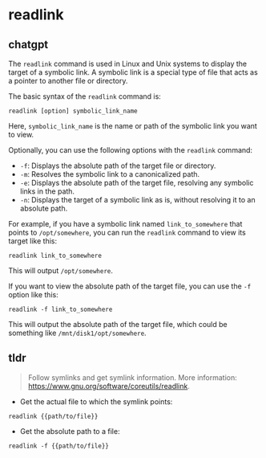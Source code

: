 # readlink 
## chatgpt 
The `readlink` command is used in Linux and Unix systems to display the target of a symbolic link. A symbolic link is a special type of file that acts as a pointer to another file or directory.

The basic syntax of the `readlink` command is:

```
readlink [option] symbolic_link_name
```

Here, `symbolic_link_name` is the name or path of the symbolic link you want to view. 

Optionally, you can use the following options with the `readlink` command:

- `-f`: Displays the absolute path of the target file or directory.
- `-m`: Resolves the symbolic link to a canonicalized path.
- `-e`: Displays the absolute path of the target file, resolving any symbolic links in the path.
- `-n`: Displays the target of a symbolic link as is, without resolving it to an absolute path.

For example, if you have a symbolic link named `link_to_somewhere` that points to `/opt/somewhere`, you can run the `readlink` command to view its target like this:

```
readlink link_to_somewhere
```

This will output `/opt/somewhere`.

If you want to view the absolute path of the target file, you can use the `-f` option like this:

```
readlink -f link_to_somewhere
```

This will output the absolute path of the target file, which could be something like `/mnt/disk1/opt/somewhere`. 

## tldr 
 
> Follow symlinks and get symlink information.
> More information: <https://www.gnu.org/software/coreutils/readlink>.

- Get the actual file to which the symlink points:

`readlink {{path/to/file}}`

- Get the absolute path to a file:

`readlink -f {{path/to/file}}`
